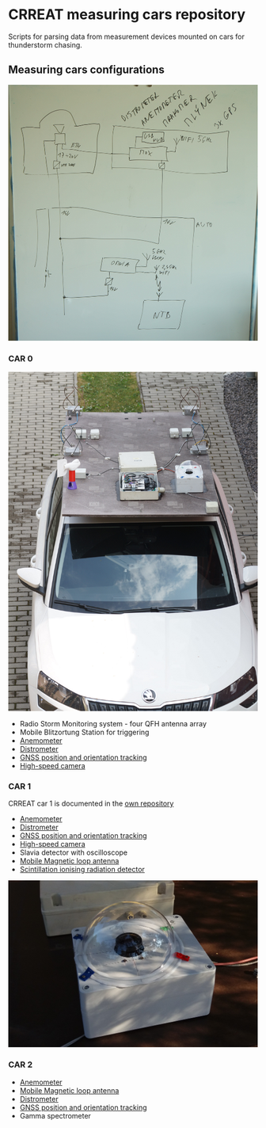 # CRREAT measuring cars repository

Scripts for parsing data from measurement devices mounted on cars for thunderstorm chasing.


## Measuring cars configurations

![CRREAT CAR equipment connection](doc/img/Equipment_schematics.JPG)


### CAR 0

![CRREAT CAR 0 in action](doc/img/CRREAT_CAR0_2021.JPG)

  * Radio Storm Monitoring system - four QFH antenna array
  * Mobile Blitzortung Station for triggering
  * [Anemometer](https://github.com/mlab-modules/WINDGAUGE03)
  * [Distrometer](https://github.com/UniversalScientificTechnologies/DISTROMETER01)
  * [GNSS position and orientation tracking](https://github.com/ODZ-UJF-AV-CR/CRREAT_cars/tree/master/position_tracking)
  * [High-speed camera](https://github.com/ODZ-UJF-AV-CR/CRREAT_cars/tree/master/chronos_camera)


### CAR 1

CRREAT car 1 is documented in the [own repository](https://github.com/ODZ-UJF-AV-CR/auto1)

  * [Anemometer](https://github.com/mlab-modules/WINDGAUGE03)
  * [Distrometer](https://github.com/UniversalScientificTechnologies/DISTROMETER01)
  * [GNSS position and orientation tracking](https://github.com/ODZ-UJF-AV-CR/CRREAT_cars/tree/master/position_tracking)
  * [High-speed camera](https://github.com/ODZ-UJF-AV-CR/CRREAT_cars/tree/master/chronos_camera)
  * Slavia detector with oscilloscope
  * [Mobile Magnetic loop antenna](https://github.com/ODZ-UJF-AV-CR/CRREAT_cars/tree/master/magnetic_loop)
  * [Scintillation ionising radiation detector](https://github.com/ODZ-UJF-AV-CR/CARDOS01)

![High-speed whole sky camera](doc/img/high_speed_camera.jpg)

### CAR 2

  * [Anemometer](https://github.com/mlab-modules/WINDGAUGE03)
  * [Mobile Magnetic loop antenna](https://github.com/ODZ-UJF-AV-CR/CRREAT_cars/tree/master/magnetic_loop)
  * [Distrometer](https://github.com/UniversalScientificTechnologies/DISTROMETER01)
  * [GNSS position and orientation tracking](https://github.com/ODZ-UJF-AV-CR/CRREAT_cars/tree/master/position_tracking)
  * Gamma spectrometer
